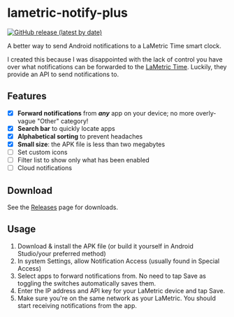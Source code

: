 # lametric-notify-plus

[![GitHub release (latest by date)](https://img.shields.io/github/v/release/tycrek/lametric-notify-plus?style=flat-square)](https://github.com/tycrek/lametric-notify-plus/releases)

A better way to send Android notifications to a LaMetric Time smart clock.

I created this because I was disappointed with the lack of control you have over what notifications can be forwarded to the [LaMetric Time](https://lametric.com/time/overview). Luckily, they provide an API to send notifications to.

## Features

- [x] **Forward notifications** from ***any*** app on your device; no more overly-vague "Other" category!
- [x] **Search bar** to quickly locate apps
- [x] **Alphabetical sorting** to prevent headaches
- [x] **Small size**: the APK file is less than two megabytes
- [ ] Set custom icons
- [ ] Filter list to show only what has been enabled
- [ ] Cloud notifications

## Download

See the [Releases](https://github.com/tycrek/lametric-notify-plus/releases) page for downloads.

## Usage

1. Download & install the APK file (or build it yourself in Android Studio/your preferred method)
2. In system Settings, allow Notification Access (usually found in Special Access)
3. Select apps to forward notifications from. No need to tap Save as toggling the switches automatically saves them.
4. Enter the IP address and API key for your LaMetric device and tap Save.
5. Make sure you're on the same network as your LaMetric. You should start receiving notifications from the app.

